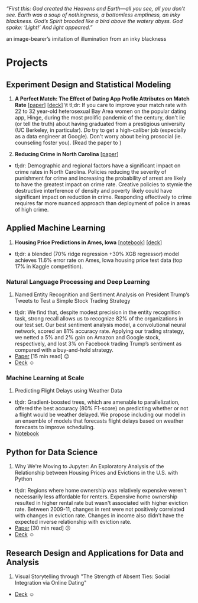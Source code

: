 _“First this: God created the Heavens and Earth—all you see, all you don’t see. Earth was a soup of nothingness, a bottomless emptiness, an inky blackness. God’s Spirit brooded like a bird above the watery abyss. God spoke: ‘Light!’ And light appeared.”_

an image-bearer’s imitation of illumination from an inky blackness

# Projects

## Experiment Design and Statistical Modeling
1. **A Perfect Match: The Effect of Dating App Profile Attributes on Match Rate** \[[paper]()\] \[[deck]()\]
\t tl;dr: If you care to improve your match rate with 22 to 32 year-old heterosexual Bay Area women on the popular dating app, Hinge, during the most prolific pandemic of the century, don't lie (or tell the truth) about having graduated from a prestigious university (UC Berkeley, in particular). _Do_ try to get a high-caliber job (especially as a data engineer at Google). Don't worry about being prosocial (ie. counseling foster you). (Read the paper to )

2. **Reducing Crime in North Carolina** \[[paper]()\] 
  * tl;dr: Demographic and regional factors have a significant impact on crime rates in North Carolina. Policies reducing the severity of punishment for crime and increasing the probability of arrest are likely to have the greatest impact on crime rate. Creative policies to stymie the destructive interference of density and poverty likely could have significant impact on reduction in crime. Responding effectively to crime requires far more nuanced approach than deployment of police in areas of high crime.
  
## Applied Machine Learning
1. **Housing Price Predictions in Ames, Iowa** \[[notebook]()\] \[[deck]()\]  
  * tl;dr: a blended (70% ridge regression +30% XGB regressor) model achieves 11.6% error rate on Ames, Iowa housing price test data (top 17% in Kaggle competition).

### Natural Language Processing and Deep Learning
1. Named Entity Recognition and Sentiment Analysis on President Trump’s Tweets to Test a Simple Stock Trading Strategy
  * tl;dr: We find that, despite modest precision in the entity recognition task, strong recall allows us to recognize 82% of the organizations in our test set. Our best sentiment analysis model, a convolutional neural network, scored an 81% accuracy rate. Applying our trading strategy, we netted a 5% and 2% gain on Amazon and Google stock, respectively, and lost 3% on Facebook trading Trump’s sentiment as compared with a buy-and-hold strategy.
  * [Paper]() \[15 min read\] 😐
  * [Deck]() ☺

### Machine Learning at Scale
1. Predicting Flight Delays using Weather Data
  * tl;dr: Gradient-boosted trees, which are amenable to parallelization, offered the best accuracy (80% F1-score) on predicting whether or not a flight would be weather delayed. We propose including our model in an ensemble of models that forecasts flight delays based on weather forecasts to improve scheduling.
  * [Notebook]()

## Python for Data Science
1. Why We're Moving to Jupyter: An Exploratory Analysis of the Relationship between Housing Prices and Evictions in the U.S. with Python
  * tl;dr: Regions where home ownership was relatively expensive weren't necessarily less affordable for renters. Expensive home ownership resulted in higher rental rate but wasn't associated with higher eviction rate. Between 2009-11, changes in rent were not positively correlated with changes in eviction rate. Changes in income also didn’t have the expected inverse relationship with eviction rate.
  * [Paper]() \[30 min read\] 😕
  * [Deck]() ☺

## Research Design and Applications for Data and Analysis
1. Visual Storytelling through "The Strength of Absent Ties: Social Integration via Online Dating"
  * [Deck]() ☺
 

